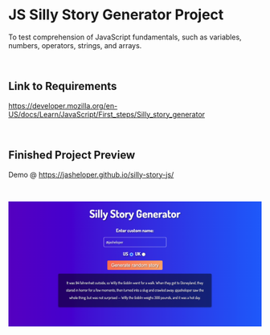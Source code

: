 # JS Silly Story Generator Project

To test comprehension of JavaScript fundamentals, such as variables, numbers, operators, strings, and arrays.

<br>

## Link to Requirements

https://developer.mozilla.org/en-US/docs/Learn/JavaScript/First_steps/Silly_story_generator

<br>

## Finished Project Preview

Demo @ https://jasheloper.github.io/silly-story-js/

<br>

![My Image](sillystorypreview2.png)
